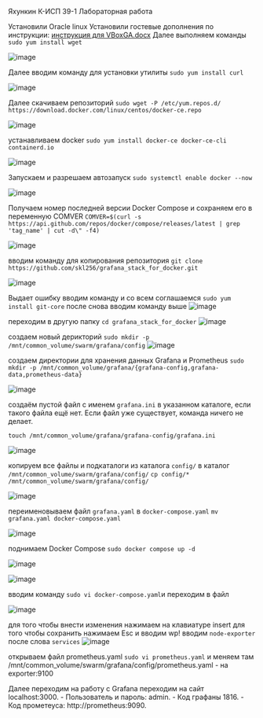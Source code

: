 Яхункин К-ИСП 39-1 
Лабораторная работа



Установили Oracle linux
Установили гостевые дополнения по инструкции: 
[инструкция для VBoxGA.docx](https://github.com/user-attachments/files/18921020/VBoxGA.docx)
Далее выполняем команды
`sudo yum install wget` 

![image](https://github.com/user-attachments/assets/417f85d3-2a1c-4f9e-9280-b7c0e27d61a2)

Далее вводим команду для установки утилиты
`sudo yum install curl`

![image](https://github.com/user-attachments/assets/fa9e539b-01f3-4b15-800c-f7ee97abd34b)


Далее скачиваем репозиторий
`sudo wget -P /etc/yum.repos.d/ https://download.docker.com/linux/centos/docker-ce.repo`

![image](https://github.com/user-attachments/assets/696bb008-dfe3-48e8-aa6a-ccc71beafc14)

устанавливаем docker
`sudo yum install docker-ce docker-ce-cli containerd.io`

![image](https://github.com/user-attachments/assets/6971313d-55f8-4d21-8665-7b90fc06590f)

Запускаем и разрешаем автозапуск
`sudo systemctl enable docker --now`

![image](https://github.com/user-attachments/assets/6d53d112-b3a4-4849-a365-c9434deba32e)

Получаем номер последней версии Docker Compose и сохраняем его в переменную COMVER
`COMVER=$(curl -s https://api.github.com/repos/docker/compose/releases/latest | grep 'tag_name' | cut -d\" -f4)`

![image](https://github.com/user-attachments/assets/50d00f7d-ae97-433d-8448-dd24cbf7e65d)

вводим команду для копирования репозитория
`git clone https://github.com/skl256/grafana_stack_for_docker.git`

![image](https://github.com/user-attachments/assets/4f1afdb3-afcf-4416-aeff-b76d1e347ce6)

Выдает ошибку вводим команду и со всем соглашаемся 
`sudo yum install git-core`
после снова вводим команду выше
![image](https://github.com/user-attachments/assets/55908990-5fff-4313-82d9-4bf2f00a3170)

переходим в другую папку
`cd grafana_stack_for_docker`
![image](https://github.com/user-attachments/assets/28d6c339-3150-4d78-b5de-13e942fce7b1)

создаем новый дерикторий
`sudo mkdir -p /mnt/common_volume/swarm/grafana/config`
![image](https://github.com/user-attachments/assets/95c16f2e-2b2f-4bf4-9103-cab01e94b8d1)

создаем директории для хранения данных Grafana и Prometheus
`sudo mkdir -p /mnt/common_volume/grafana/{grafana-config,grafana-data,prometheus-data}`

![image](https://github.com/user-attachments/assets/02c12b87-adba-4621-b77e-1b1b943ba33f)

создаём пустой файл с именем `grafana.ini` в указанном каталоге, если такого файла ещё нет.  Если файл уже существует, команда ничего не делает.

`touch /mnt/common_volume/grafana/grafana-config/grafana.ini`

![image](https://github.com/user-attachments/assets/ddb2eb57-2479-4e04-b660-6c73188ca9a6)

копируем все файлы и подкаталоги из каталога `config/` в каталог `/mnt/common_volume/swarm/grafana/config/`
`cp config/* /mnt/common_volume/swarm/grafana/config/`

![image](https://github.com/user-attachments/assets/f6974cb4-3543-4fe4-874f-9923320685a9)

переименовываем файл `grafana.yaml` в `docker-compose.yaml`
`mv grafana.yaml docker-compose.yaml`

![image](https://github.com/user-attachments/assets/3d807014-56ef-49b4-8e32-b63305198228)

поднимаем Docker Compose
`sudo docker compose up -d`

![image](https://github.com/user-attachments/assets/13d36e18-2036-48a6-8301-13939a7056a5)

![image](https://github.com/user-attachments/assets/27a49fc0-6177-48b9-84f7-344c1b22699c)

вводим команду `sudo vi docker-compose.yaml`и переходим в файл

![image](https://github.com/user-attachments/assets/a487d4e8-bc4c-4c9d-b14a-ffcebc4d3b43)

для того чтобы внести изменения нажимаем на клавиатуре insert
для того чтобы сохранить нажимаем Esc и вводим wp!
вводим `node-exporter` после слова `services`
![image](https://github.com/user-attachments/assets/381b43d5-bf2b-4986-a461-510eacd1e419)

открываем файл prometheus.yaml
`sudo vi prometheus.yaml`
и меняем там /mnt/common_volume/swarm/grafana/config/prometheus.yaml -  на exporter:9100

Далее переходим на работу с Grafana
переходим на сайт localhost:3000. - Пользователь и пароль: admin. - Код графаны 1816. - Код прометеуса: http://prometheus:9090.




















